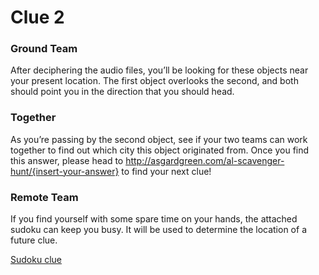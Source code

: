 # Clue 2

### Ground Team
After deciphering the audio files, you’ll be looking for these objects near your present location. The first object overlooks the second, and both should point you in the direction that you should head. 

### Together
As you’re passing by the second object, see if your two teams can work together to find out which city this object originated from. Once you find this answer, please head to http://asgardgreen.com/al-scavenger-hunt/{insert-your-answer} to find your next clue! 

### Remote Team
If you find yourself with some spare time on your hands, the attached sudoku can keep you busy. It will be used to determine the location of a future clue.

[Sudoku clue](/assets/Sudoku.pdf)